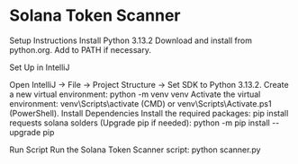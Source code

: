﻿# Solana Token Scanner
Setup Instructions
Install Python 3.13.2
Download and install from python.org. Add to PATH if necessary.

Set Up in IntelliJ

Open IntelliJ → File → Project Structure → Set SDK to Python 3.13.2.
Create a new virtual environment:
python -m venv venv
Activate the virtual environment:
venv\Scripts\activate (CMD) or venv\Scripts\Activate.ps1 (PowerShell).
Install Dependencies
Install the required packages:
pip install requests solana solders
(Upgrade pip if needed):
python -m pip install --upgrade pip

Run Script
Run the Solana Token Scanner script:
python scanner.py
